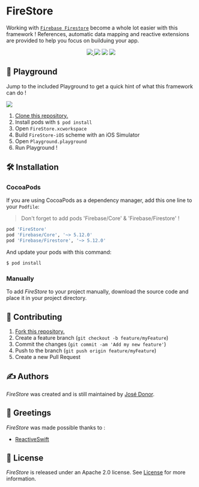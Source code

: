 # FireStore

Working with [`Firebase Firestore`](https://firebase.google.com/docs/firestore/) become a whole lot easier with this framework !
References, automatic data mapping and reactive extensions are provided to help you focus on builduing your app.
<p align="center">
	<a href="https://swift.org">
        <img src="https://img.shields.io/badge/Swift-4.2-orange.svg" />
    </a>
    <a>
        <img src="https://img.shields.io/badge/platform-iOS-lightgrey.svg" />
    </a>
    <a>
          <img src="https://img.shields.io/github/release/iDonJose/FireStore.svg" />
    </a>
    <a href="https://cocoapods.org/pods/FireStore">
          <img src="https://img.shields.io/cocoapods/v/FireStore.svg" />
    </a>
</p>


## 🎲 Playground

Jump to the included Playground to get a quick hint of what this framework can do !

![](https://github.com/iDonJose/FireStore/raw/master/Meta/Playground.gif)

 1. [Clone this repository.](https://github.com/idonjose/FireStore/archive/master.zip)
 1. Install pods with `$ pod install`
 1. Open `FireStore.xcworkspace`
 1. Build `FireStore-iOS` scheme with an iOS Simulator
 1. Open `Playground.playground`
 1. Run Playground !


## 🛠 Installation

### CocoaPods

If you are using CocoaPods as a dependency manager, add this one line to your `Podfile`:
> Don't forget to add pods 'Firebase/Core' & 'Firebase/Firestore' !

```ruby
pod 'FireStore'
pod 'Firebase/Core', '~> 5.12.0'
pod 'Firebase/Firestore', '~> 5.12.0'
```

And update your pods with this command:

```bash
$ pod install
```

### Manually

To add *FireStore* to your project manually, download the source code and place it in your project directory.


## 👋 Contributing

1. [Fork this repository.](https://github.com/idonjose/FireStore/fork)
1. Create a feature branch (`git checkout -b feature/myFeature`)
1. Commit the changes (`git commit -am 'Add my new feature'`)
1. Push to the branch (`git push origin feature/myFeature`)
1. Create a new Pull Request


## ✍️ Authors
*FireStore* was created and is still maintained by [José Donor](donor.develop@gmail.com).

## 👏 Greetings
*FireStore* was made possible thanks to :
- [ReactiveSwift](https://github.com/ReactiveCocoa/ReactiveSwift)

## 📃 License
*FireStore* is released under an Apache 2.0 license. See [License](https://github.com/idonjose/FireStore/blob/master/LICENSE) for more information.

